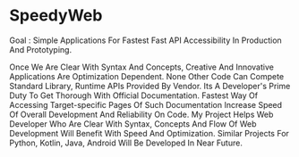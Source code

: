 # SpeedyWeb

Goal : Simple Applications For Fastest Fast API Accessibility In Production And Prototyping.

Once We Are Clear With Syntax And Concepts, Creative And Innovative Applications Are Optimization Dependent. None Other Code Can Compete Standard Library, Runtime APIs Provided By Vendor. Its A Developer's Prime Duty To Get Thorough With Official Documentation. Fastest Way Of Accessing Target-specific Pages Of Such Documentation Increase Speed Of Overall Development And Reliability On Code. My Project Helps Web Developer Who Are Clear With Syntax, Concepts And Flow Of Web Development Will Benefit With Speed And Optimization. Similar Projects For Python, Kotlin, Java, Android Will Be Developed In Near Future.
